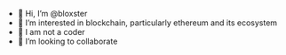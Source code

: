 - 👋 Hi, I’m @bloxster
- 👀 I’m interested in blockchain, particularly ethereum and its ecosystem
- 🌱 I am not a coder 
- 💞️ I’m looking to collaborate

<!---
bloxster/bloxster is a ✨ special ✨ repository because its `README.md` (this file) appears on your GitHub profile.
You can click the Preview link to take a look at your changes.
--->
